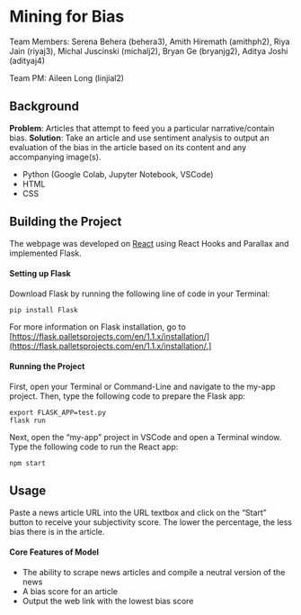 # Mining for Bias
Team Members: Serena Behera (behera3), Amith Hiremath (amithph2), Riya Jain (riyaj3), Michal Juscinski (michalj2), Bryan Ge (bryanjg2), Aditya Joshi (adityaj4)

Team PM: Aileen Long (linjial2)

## Background
**Problem**: Articles that attempt to feed you a particular narrative/contain bias.
**Solution**: Take an article and use sentiment analysis to output an evaluation of the bias in the article based on its content and any accompanying image(s).
- Python (Google Colab, Jupyter Notebook, VSCode)
- HTML
- CSS

## Building the Project
The webpage was developed on [React](https://reactjs.org/) using React Hooks and Parallax and implemented Flask.
#### Setting up Flask 
Download Flask by running the following line of code in your Terminal:
```
pip install Flask
```
For more information on Flask installation, go to [https://flask.palletsprojects.com/en/1.1.x/installation/](https://flask.palletsprojects.com/en/1.1.x/installation/.]
#### Running the Project
First, open your Terminal or Command-Line and navigate to the my-app project. Then, type the following code to prepare the Flask app:
```
export FLASK_APP=test.py
flask run
```
Next, open the “my-app” project in VSCode and open a Terminal window. Type the following code to run the React app:
```
npm start
```

## Usage
Paste a news article URL into the URL textbox and click on the “Start” button to receive your subjectivity score. The lower the percentage, the less bias there is in the article.
#### Core Features of Model
- The ability to scrape news articles and compile a neutral version of the news
- A bias score for an article
- Output the web link with the lowest bias score
